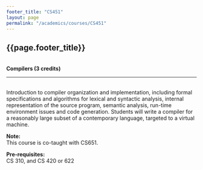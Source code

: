 ```yaml
---
footer_title: "CS451"
layout: page
permalink: "/academics/courses/CS451"
---
```


## {{page.footer_title}}

\
**Compilers (3 credits)**

---

\
Introduction to compiler organization and implementation, including formal specifications and algorithms for lexical and syntactic analysis, internal representation of the source program, semantic analysis, run-time environment issues and code generation. Students will write a compiler for a reasonably large subset of a contemporary language, targeted to a virtual machine.

**Note:**
\
This course is co-taught with CS651.

**Pre-requisites:**
\
CS 310, and CS 420 or 622
